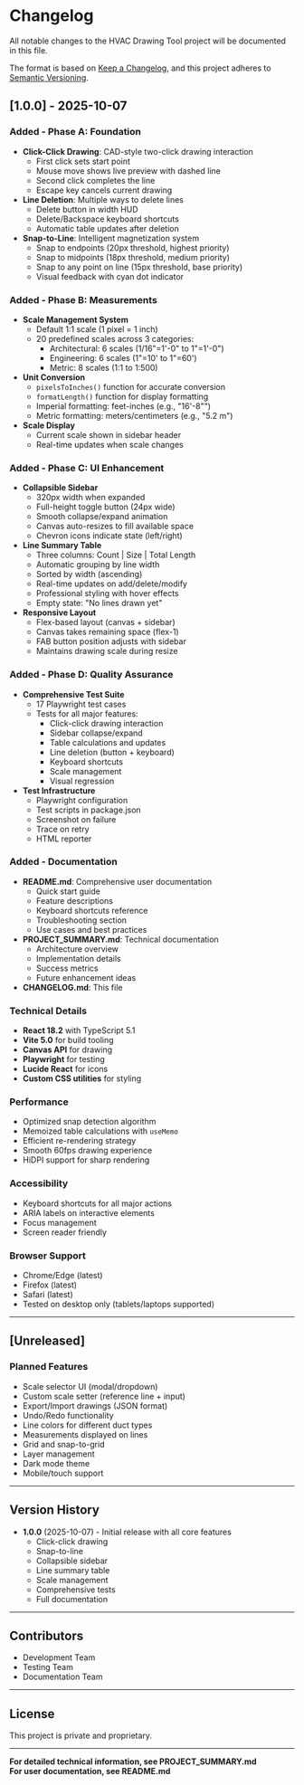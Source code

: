 # Changelog

All notable changes to the HVAC Drawing Tool project will be documented in this file.

The format is based on [Keep a Changelog](https://keepachangelog.com/en/1.0.0/),
and this project adheres to [Semantic Versioning](https://semver.org/spec/v2.0.0.html).

## [1.0.0] - 2025-10-07

### Added - Phase A: Foundation
- **Click-Click Drawing**: CAD-style two-click drawing interaction
  - First click sets start point
  - Mouse move shows live preview with dashed line
  - Second click completes the line
  - Escape key cancels current drawing
- **Line Deletion**: Multiple ways to delete lines
  - Delete button in width HUD
  - Delete/Backspace keyboard shortcuts
  - Automatic table updates after deletion
- **Snap-to-Line**: Intelligent magnetization system
  - Snap to endpoints (20px threshold, highest priority)
  - Snap to midpoints (18px threshold, medium priority)
  - Snap to any point on line (15px threshold, base priority)
  - Visual feedback with cyan dot indicator

### Added - Phase B: Measurements
- **Scale Management System**
  - Default 1:1 scale (1 pixel = 1 inch)
  - 20 predefined scales across 3 categories:
    - Architectural: 6 scales (1/16"=1'-0" to 1"=1'-0")
    - Engineering: 6 scales (1"=10' to 1"=60')
    - Metric: 8 scales (1:1 to 1:500)
- **Unit Conversion**
  - `pixelsToInches()` function for accurate conversion
  - `formatLength()` function for display formatting
  - Imperial formatting: feet-inches (e.g., "16'-8\"")
  - Metric formatting: meters/centimeters (e.g., "5.2 m")
- **Scale Display**
  - Current scale shown in sidebar header
  - Real-time updates when scale changes

### Added - Phase C: UI Enhancement
- **Collapsible Sidebar**
  - 320px width when expanded
  - Full-height toggle button (24px wide)
  - Smooth collapse/expand animation
  - Canvas auto-resizes to fill available space
  - Chevron icons indicate state (left/right)
- **Line Summary Table**
  - Three columns: Count | Size | Total Length
  - Automatic grouping by line width
  - Sorted by width (ascending)
  - Real-time updates on add/delete/modify
  - Professional styling with hover effects
  - Empty state: "No lines drawn yet"
- **Responsive Layout**
  - Flex-based layout (canvas + sidebar)
  - Canvas takes remaining space (flex-1)
  - FAB button position adjusts with sidebar
  - Maintains drawing scale during resize

### Added - Phase D: Quality Assurance
- **Comprehensive Test Suite**
  - 17 Playwright test cases
  - Tests for all major features:
    - Click-click drawing interaction
    - Sidebar collapse/expand
    - Table calculations and updates
    - Line deletion (button + keyboard)
    - Keyboard shortcuts
    - Scale management
    - Visual regression
- **Test Infrastructure**
  - Playwright configuration
  - Test scripts in package.json
  - Screenshot on failure
  - Trace on retry
  - HTML reporter

### Added - Documentation
- **README.md**: Comprehensive user documentation
  - Quick start guide
  - Feature descriptions
  - Keyboard shortcuts reference
  - Troubleshooting section
  - Use cases and best practices
- **PROJECT_SUMMARY.md**: Technical documentation
  - Architecture overview
  - Implementation details
  - Success metrics
  - Future enhancement ideas
- **CHANGELOG.md**: This file

### Technical Details
- **React 18.2** with TypeScript 5.1
- **Vite 5.0** for build tooling
- **Canvas API** for drawing
- **Playwright** for testing
- **Lucide React** for icons
- **Custom CSS utilities** for styling

### Performance
- Optimized snap detection algorithm
- Memoized table calculations with `useMemo`
- Efficient re-rendering strategy
- Smooth 60fps drawing experience
- HiDPI support for sharp rendering

### Accessibility
- Keyboard shortcuts for all major actions
- ARIA labels on interactive elements
- Focus management
- Screen reader friendly

### Browser Support
- Chrome/Edge (latest)
- Firefox (latest)
- Safari (latest)
- Tested on desktop only (tablets/laptops supported)

---

## [Unreleased]

### Planned Features
- Scale selector UI (modal/dropdown)
- Custom scale setter (reference line + input)
- Export/Import drawings (JSON format)
- Undo/Redo functionality
- Line colors for different duct types
- Measurements displayed on lines
- Grid and snap-to-grid
- Layer management
- Dark mode theme
- Mobile/touch support

---

## Version History

- **1.0.0** (2025-10-07) - Initial release with all core features
  - Click-click drawing
  - Snap-to-line
  - Collapsible sidebar
  - Line summary table
  - Scale management
  - Comprehensive tests
  - Full documentation

---

## Contributors

- Development Team
- Testing Team
- Documentation Team

---

## License

This project is private and proprietary.

---

**For detailed technical information, see PROJECT_SUMMARY.md**  
**For user documentation, see README.md**

